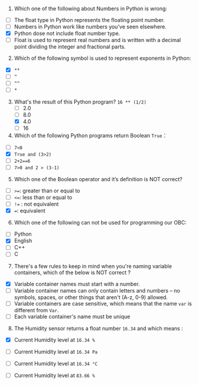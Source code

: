 1. Which one of the following about Numbers in Python is wrong:

- [ ] The float type in Python represents the floating point number. 
- [ ] Numbers in Python work like numbers you've seen elsewhere.
- [x] Python dose not include float number type.
- [ ] Float is used to represent real numbers and is written with a decimal point dividing the integer and fractional parts.

2. Which of the following symbol is used to represent exponents in Python:

- [x] `**`
- [ ] `^`
- [ ] `^^`
- [ ] `*`

3. What's the result of this Python program? `16 ** (1/2)  ` 
   - [ ] 2.0
   - [ ] 8.0
   - [x] 4.0
   - [ ] 16

4. Which of the following Python programs return Boolean `True`：

- [ ] `7<0`
- [x] `True and (3>2)`
- [ ] `2+2==6`
- [ ] `7>0 and 2 > (3-1)`

5. Which one of the Boolean operator and it’s definition is NOT correct?

- [ ] `>=`: greater than or equal to
- [ ] `<=`: less than or equal to
- [ ] `!=` : not equivalent
- [x] ` = `: equivalent

6. Which one of the following can not be used for programming our OBC:

- [ ] Python
- [x] English
- [ ] C++
- [ ] C

7. There's a few rules to keep in mind when you're naming variable containers, which of the below is NOT correct ?

- [x] Variable container names must start with a number.
- [ ] Variable container names can only contain letters and numbers – no  symbols, spaces, or other things that aren't (A-z, 0-9) allowed.
- [ ] Variable containers are case sensitive, which means that the name `var` is different from `Var`.
- [ ] Each variable container's name must be unique

8. The Humidity sensor returns a float number `16.34` and which means :

- [x] Current Humidity level at `16.34 %`
- [ ] Current Humidity level at `16.34 Pa`
- [ ] Current Humidity level at `16.34 °C`
- [ ]  Current Humidity level at  `83.66 %`







 